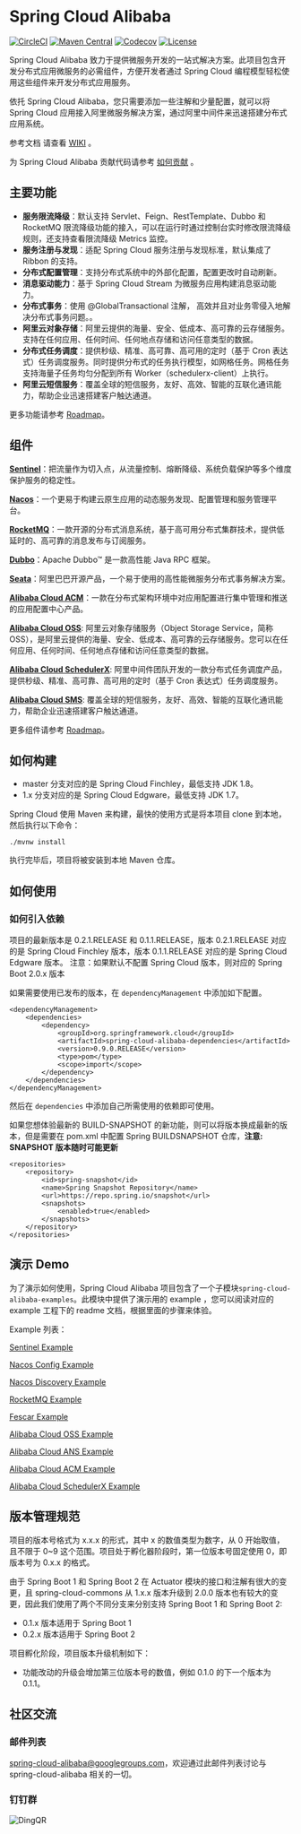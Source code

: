 # Spring Cloud Alibaba

[![CircleCI](https://circleci.com/gh/spring-cloud-incubator/spring-cloud-alibaba/tree/master.svg?style=svg)](https://circleci.com/gh/spring-cloud-incubator/spring-cloud-alibaba/tree/master)
[![Maven Central](https://img.shields.io/maven-central/v/org.springframework.cloud/spring-cloud-alibaba-dependencies.svg?label=Maven%20Central)](https://search.maven.org/search?q=g:org.springframework.cloud%20AND%20a:spring-cloud-alibaba-dependencies)
[![Codecov](https://codecov.io/gh/spring-cloud-incubator/spring-cloud-alibaba/branch/master/graph/badge.svg)](https://codecov.io/gh/spring-cloud-incubator/spring-cloud-alibaba)
[![License](https://img.shields.io/badge/license-Apache%202-4EB1BA.svg)](https://www.apache.org/licenses/LICENSE-2.0.html)

Spring Cloud Alibaba 致力于提供微服务开发的一站式解决方案。此项目包含开发分布式应用微服务的必需组件，方便开发者通过 Spring Cloud 编程模型轻松使用这些组件来开发分布式应用服务。

依托 Spring Cloud Alibaba，您只需要添加一些注解和少量配置，就可以将 Spring Cloud 应用接入阿里微服务解决方案，通过阿里中间件来迅速搭建分布式应用系统。

参考文档 请查看 [WIKI](https://github.com/spring-cloud-incubator/spring-cloud-alibaba/wiki) 。

为 Spring Cloud Alibaba 贡献代码请参考 [如何贡献](https://github.com/spring-cloud-incubator/spring-cloud-alibaba/wiki/%E5%A6%82%E4%BD%95%E8%B4%A1%E7%8C%AE%E4%BB%A3%E7%A0%81) 。

## 主要功能

* **服务限流降级**：默认支持 Servlet、Feign、RestTemplate、Dubbo 和 RocketMQ 限流降级功能的接入，可以在运行时通过控制台实时修改限流降级规则，还支持查看限流降级 Metrics 监控。
* **服务注册与发现**：适配 Spring Cloud 服务注册与发现标准，默认集成了 Ribbon 的支持。
* **分布式配置管理**：支持分布式系统中的外部化配置，配置更改时自动刷新。
* **消息驱动能力**：基于 Spring Cloud Stream 为微服务应用构建消息驱动能力。
* **分布式事务**：使用 @GlobalTransactional 注解， 高效并且对业务零侵入地解决分布式事务问题。。
* **阿里云对象存储**：阿里云提供的海量、安全、低成本、高可靠的云存储服务。支持在任何应用、任何时间、任何地点存储和访问任意类型的数据。
* **分布式任务调度**：提供秒级、精准、高可靠、高可用的定时（基于 Cron 表达式）任务调度服务。同时提供分布式的任务执行模型，如网格任务。网格任务支持海量子任务均匀分配到所有 Worker（schedulerx-client）上执行。
* **阿里云短信服务**：覆盖全球的短信服务，友好、高效、智能的互联化通讯能力，帮助企业迅速搭建客户触达通道。


更多功能请参考 [Roadmap](https://github.com/spring-cloud-incubator/spring-cloud-alibaba/blob/master/Roadmap-zh.md)。

## 组件

**[Sentinel](https://github.com/alibaba/Sentinel)**：把流量作为切入点，从流量控制、熔断降级、系统负载保护等多个维度保护服务的稳定性。

**[Nacos](https://github.com/alibaba/Nacos)**：一个更易于构建云原生应用的动态服务发现、配置管理和服务管理平台。

**[RocketMQ](https://rocketmq.apache.org/)**：一款开源的分布式消息系统，基于高可用分布式集群技术，提供低延时的、高可靠的消息发布与订阅服务。

**[Dubbo](https://github.com/apache/dubbo)**：Apache Dubbo™ 是一款高性能 Java RPC 框架。

**[Seata](https://github.com/seata/seata)**：阿里巴巴开源产品，一个易于使用的高性能微服务分布式事务解决方案。

**[Alibaba Cloud ACM](https://www.aliyun.com/product/acm)**：一款在分布式架构环境中对应用配置进行集中管理和推送的应用配置中心产品。

**[Alibaba Cloud OSS](https://www.aliyun.com/product/oss)**: 阿里云对象存储服务（Object Storage Service，简称 OSS），是阿里云提供的海量、安全、低成本、高可靠的云存储服务。您可以在任何应用、任何时间、任何地点存储和访问任意类型的数据。

**[Alibaba Cloud SchedulerX](https://help.aliyun.com/document_detail/43136.html)**: 阿里中间件团队开发的一款分布式任务调度产品，提供秒级、精准、高可靠、高可用的定时（基于 Cron 表达式）任务调度服务。

**[Alibaba Cloud SMS](https://www.aliyun.com/product/sms)**: 覆盖全球的短信服务，友好、高效、智能的互联化通讯能力，帮助企业迅速搭建客户触达通道。

更多组件请参考 [Roadmap](https://github.com/spring-cloud-incubator/spring-cloud-alibaba/blob/master/Roadmap-zh.md)。

## 如何构建

* master 分支对应的是 Spring Cloud Finchley，最低支持 JDK 1.8。
* 1.x 分支对应的是 Spring Cloud Edgware，最低支持 JDK 1.7。

Spring Cloud 使用 Maven 来构建，最快的使用方式是将本项目 clone 到本地，然后执行以下命令：

	./mvnw install

执行完毕后，项目将被安装到本地 Maven 仓库。

## 如何使用

### 如何引入依赖
项目的最新版本是 0.2.1.RELEASE 和 0.1.1.RELEASE，版本 0.2.1.RELEASE 对应的是 Spring Cloud Finchley 版本，版本 0.1.1.RELEASE 对应的是 Spring Cloud Edgware 版本。
注意：如果默认不配置 Spring Cloud 版本，则对应的 Spring Boot 2.0.x 版本

如果需要使用已发布的版本，在 `dependencyManagement` 中添加如下配置。

	<dependencyManagement>
        <dependencies>
            <dependency>
                <groupId>org.springframework.cloud</groupId>
                <artifactId>spring-cloud-alibaba-dependencies</artifactId>
                <version>0.9.0.RELEASE</version>
                <type>pom</type>
                <scope>import</scope>
            </dependency>
        </dependencies>
    </dependencyManagement>

然后在 `dependencies` 中添加自己所需使用的依赖即可使用。

如果您想体验最新的 BUILD-SNAPSHOT 的新功能，则可以将版本换成最新的版本，但是需要在 pom.xml 中配置 Spring BUILDSNAPSHOT 仓库，**注意: SNAPSHOT 版本随时可能更新**

	<repositories>
        <repository>
            <id>spring-snapshot</id>
            <name>Spring Snapshot Repository</name>
            <url>https://repo.spring.io/snapshot</url>
            <snapshots>
                <enabled>true</enabled>
            </snapshots>
        </repository>
    </repositories>

## 演示 Demo

为了演示如何使用，Spring Cloud Alibaba 项目包含了一个子模块`spring-cloud-alibaba-examples`。此模块中提供了演示用的 example ，您可以阅读对应的 example 工程下的 readme 文档，根据里面的步骤来体验。

Example 列表：

[Sentinel Example](https://github.com/spring-cloud-incubator/spring-cloud-alibaba/tree/master/spring-cloud-alibaba-examples/sentinel-example/sentinel-core-example/readme-zh.md)

[Nacos Config Example](https://github.com/spring-cloud-incubator/spring-cloud-alibaba/blob/master/spring-cloud-alibaba-examples/nacos-example/nacos-config-example/readme-zh.md)

[Nacos Discovery Example](https://github.com/spring-cloud-incubator/spring-cloud-alibaba/blob/master/spring-cloud-alibaba-examples/nacos-example/nacos-discovery-example/readme-zh.md)

[RocketMQ Example](https://github.com/spring-cloud-incubator/spring-cloud-alibaba/blob/master/spring-cloud-alibaba-examples/rocketmq-example/readme-zh.md)

[Fescar Example](https://github.com/spring-cloud-incubator/spring-cloud-alibaba/blob/master/spring-cloud-alibaba-examples/fescar-example/readme-zh.md)

[Alibaba Cloud OSS Example](https://github.com/spring-cloud-incubator/spring-cloud-alibaba/blob/master/spring-cloud-alibaba-examples/oss-example/readme-zh.md)

[Alibaba Cloud ANS Example](https://github.com/spring-cloud-incubator/spring-cloud-alibaba/blob/master/spring-cloud-alibaba-examples/ans-example/ans-provider-example/readme-zh.md)

[Alibaba Cloud ACM Example](https://github.com/spring-cloud-incubator/spring-cloud-alibaba/blob/master/spring-cloud-alibaba-examples/acm-example/acm-local-example/readme-zh.md)

[Alibaba Cloud SchedulerX Example](https://github.com/xiaolongzuo/spring-cloud-alibaba/blob/master/spring-cloud-alibaba-examples/schedulerx-example/schedulerx-simple-task-example/readme-zh.md)

## 版本管理规范
项目的版本号格式为 x.x.x 的形式，其中 x 的数值类型为数字，从 0 开始取值，且不限于 0~9 这个范围。项目处于孵化器阶段时，第一位版本号固定使用 0，即版本号为 0.x.x 的格式。

由于 Spring Boot 1 和 Spring Boot 2 在 Actuator 模块的接口和注解有很大的变更，且 spring-cloud-commons 从 1.x.x 版本升级到 2.0.0 版本也有较大的变更，因此我们使用了两个不同分支来分别支持 Spring Boot 1 和 Spring Boot 2:
* 0.1.x 版本适用于 Spring Boot 1
* 0.2.x 版本适用于 Spring Boot 2

项目孵化阶段，项目版本升级机制如下：
* 功能改动的升级会增加第三位版本号的数值，例如 0.1.0 的下一个版本为0.1.1。



## 社区交流

### 邮件列表

spring-cloud-alibaba@googlegroups.com，欢迎通过此邮件列表讨论与 spring-cloud-alibaba 相关的一切。

### 钉钉群

![DingQR](https://intranetproxy.alipay.com/skylark/lark/0/2019/png/64647/1563851671064-e3728b9c-9123-4278-9b49-df9e98038b6b.png) 
